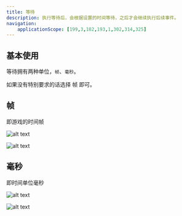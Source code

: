 ```yaml
---
title: 等待
description: 执行等待后，会根据设置的时间等待，之后才会继续执行后续事件。
navigation:
    applicationScope: [199,3,182,193,1,302,314,325]
---
```


## 基本使用

等待拥有两种单位，`帧`、`毫秒`。

如果没有特别要求的话选择 帧 即可。

## 帧

即游戏的时间帧

![alt text](https://cdn.gcw.wiki.wiki/gcw/image/zh_hans/commands/logic/wait/image.png)

![alt text](https://cdn.gcw.wiki.wiki/gcw/image/zh_hans/commands/logic/wait/image-1.png)

## 毫秒

即时间单位毫秒

![alt text](https://cdn.gcw.wiki.wiki/gcw/image/zh_hans/commands/logic/wait/image-2.png)

![alt text](https://cdn.gcw.wiki.wiki/gcw/image/zh_hans/commands/logic/wait/image-3.png)
